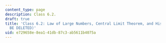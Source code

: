 ```yaml
---
content_type: page
description: Class 6.2.
draft: true
title: 'Class 6.2: Law of Large Numbers, Central Limit Theorem, and Histograms (TO
  BE DELETED)'
uid: e729658e-8ea1-41db-87c3-ab5611b4075a
---
```

